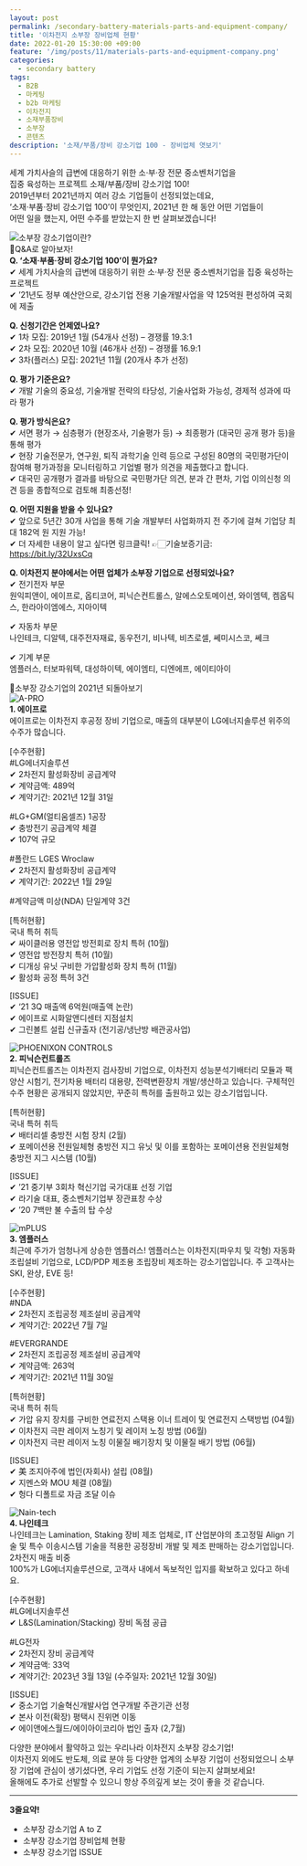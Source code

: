 ```yaml
---
layout: post
permalink: /secondary-battery-materials-parts-and-equipment-company/
title: '이차전지 소부장 장비업체 현황'
date: 2022-01-20 15:30:00 +09:00
feature: '/img/posts/11/materials-parts-and-equipment-company.png'
categories:
  - secondary battery
tags:
  - B2B
  - 마케팅
  - b2b 마케팅
  - 이차전지
  - 소재부품장비
  - 소부장
  - 콘텐츠
description: '소재/부품/장비 강소기업 100 - 장비업체 엿보기'   
---
```

세계 가치사슬의 급변에 대응하기 위한 소·부·장 전문 중소벤처기업을    
집중 육성하는 프로젝트 소재/부품/장비 강소기업 100!    
2019년부터 2021년까지 여러 강소 기업들이 선정되었는데요,    
‘소재·부품·장비 강소기업 100’이 무엇인지, 2021년 한 해 동안 어떤 기업들이   
어떤 일을 했는지, 어떤 수주를 받았는지 한 번 살펴보겠습니다!   

![소부장 강소기업이란?](/img/posts/11/findout-materials-parts-and-equipment-company.png)   
🤔Q&A로 알아보자!   
**Q. ‘소재·부품·장비 강소기업 100’이 뭔가요?**   
✔ 세계 가치사슬의 급변에 대응하기 위한 소·부·장 전문 중소벤처기업을 집중 육성하는 프로젝트   
✔ ’21년도 정부 예산안으로, 강소기업 전용 기술개발사업을 약 125억원 편성하여 국회에 제출   

**Q. 신청기간은 언제였나요?**   
✔ 1차 모집: 2019년 1월 (54개사 선정) – 경쟁률 19.3:1   
✔ 2차 모집: 2020년 10월 (46개사 선정) – 경쟁률 16.9:1   
✔ 3차(플러스) 모집: 2021년 11월 (20개사 추가 선정)   

**Q. 평가 기준은요?**   
✔ 개발 기술의 중요성, 기술개발 전략의 타당성, 기술사업화 가능성, 경제적 성과에 따라 평가    

**Q. 평가 방식은요?**   
✔ 서면 평가 → 심층평가 (현장조사, 기술평가 등) → 최종평가 (대국민 공개 평가 등)을 통해 평가   
✔ 현장 기술전문가, 연구원, 퇴직 과학기술 인력 등으로 구성된 80명의 국민평가단이 참여해 평가과정을 모니터링하고 기업별 평가 의견을 제출했다고 합니다.   
✔ 대국민 공개평가 결과를 바탕으로 국민평가단 의견, 분과 간 편차, 기업 이의신청 의견 등을 종합적으로 검토해 최종선정!   

**Q. 어떤 지원을 받을 수 있나요?**   
✔ 앞으로 5년간 30개 사업을 통해 기술 개발부터 사업화까지 전 주기에 걸쳐 기업당 최대 182억 원 지원 가능!   
✔ 더 자세한 내용이 알고 싶다면 링크클릭! 👉🏻기술보증기금: https://bit.ly/32UxsCq    

**Q. 이차전지 분야에서는 어떤 업체가 소부장 기업으로 선정되었나요?**   
✔ 전기전자 부문   
원익피앤이, 에이프로, 옵티코어, 피닉슨컨트롤스, 알에스오토메이션, 와이엠텍, 켐옵틱스, 한라아이엠에스, 지아이텍   

✔ 자동차 부문   
나인테크, 디알텍, 대주전자재료, 동우전기, 비나텍, 비츠로셀, 쎄미시스코, 쎄크   

✔ 기계 부문   
엠플러스, 터보파워텍, 대성하이텍, 에이엠티, 디엔에프, 에이티아이   

🐾소부장 강소기업의 2021년 되돌아보기   
![A-PRO](/img/posts/11/a-pro-logo.jpg)   
**1. 에이프로**   
에이프로는 이차전지 후공정 장비 기업으로, 매출의 대부분이 LG에너지솔루션 위주의 수주가 많습니다.   

[수주현황]   
#LG에너지솔루션    
✔ 2차전지 활성화장비 공급계약   
✔ 계약금액: 489억   
✔ 계약기간: 2021년 12월 31일   

#LG+GM(얼티움셀즈) 1공장   
✔ 충방전기 공급계약 체결   
✔ 107억 규모   

#폴란드 LGES Wroclaw   
✔ 2차전지 활성화장비 공급계약   
✔ 계약기간: 2022년 1월 29일   

#계약금액 미상(NDA) 단일계약 3건   

[특허현황]   
국내 특허 취득   
✔ 싸이클러용 영전압 방전회로 장치 특허 (10월)   
✔ 영전압 방전장치 특허 (10월)   
✔ 디개싱 유닛 구비한 가압활성화 장치 특허 (11월)   
✔ 활성화 공정 특허 3건   

[ISSUE]   
✔ ‘21 3Q 매출액 6억원(매출액 논란)   
✔ 에이프로 시화알앤디센터 지점설치   
✔ 그린볼트 설립 신규출자 (전기공/냉난방 배관공사업)   

![PHOENIXON CONTROLS](/img/posts/11/phoenixon-controls-logo.png)   
**2. 피닉슨컨트롤즈**   
피닉슨컨트롤즈는 이차전지 검사장비 기업으로, 이차전지 성능분석기배터리 모듈과 팩 양산 시험기, 전기차용 배터리 대용량, 전력변환장치 개발/생산하고 있습니다. 구체적인 수주 현황은 공개되지 않았지만, 꾸준히 특허를 출원하고 있는 강소기업입니다.   

[특허현황]   
국내 특허 취득   
✔ 배터리셀 충방전 시험 장치 (2월)   
✔ 포메이션용 전원일체형 충방전 지그 유닛 및 이를 포함하는 포메이션용 전원일체형 충방전 지그 시스템 (10월)   

[ISSUE]   
✔ ’21 중기부 3회차 혁신기업 국가대표 선정 기업   
✔ 라기술 대표, 중소벤처기업부 장관표창 수상   
✔ ’20 7백만 불 수출의 탑 수상   

![mPLUS](/img/posts/11/mPLUS-logo.png)   
**3. 엠플러스**   
최근에 주가가 엄청나게 상승한 엠플러스! 엠플러스는 이차전지(파우치 및 각형) 자동화 조립설비 기업으로, LCD/PDP 제조용 조립장비 제조하는 강소기업입니다. 주 고객사는 SKI, 완샹, EVE 등!   

[수주현황]   
#NDA   
✔ 2차전지 조립공정 제조설비 공급계약    
✔ 계약기간: 2022년 7월 7일   

#EVERGRANDE   
✔ 2차전지 조립공정 제조설비 공급계약   
✔ 계약금액: 263억   
✔ 계약기간: 2021년 11월 30일   

[특허현황]    
국내 특허 취득   
✔ 가압 유지 장치를 구비한 연료전지 스택용 이너 트레이 및 연료전지 스택방법 (04월)   
✔ 이차전지 극판 레이저 노칭기 및 레이저 노칭 방법 (06월)   
✔ 이차전지 극판 레이저 노칭 이물질 배기장치 및 이물질 배기 방법 (06월)   

[ISSUE]   
✔ 美 조지아주에 법인(자회사) 설립 (08월)   
✔ 지멘스와 MOU 체결 (08월)   
✔ 헝다 디폴트로 자금 조달 이슈   

![Nain-tech](/img/posts/11/Nain-tech-logo.png)   
**4. 나인테크**   
나인테크는 Lamination, Staking 장비 제조 업체로, IT 산업분야의 초고정밀 Align 기술 및 특수 이송시스템 기술을 적용한 공정장비 개발 및 제조 판매하는 강소기업입니다. 2차전지 매출 비중   
100%가 LG에너지솔루션으로, 고객사 내에서 독보적인 입지를 확보하고 있다고 하네요.   

[수주현황]   
#LG에너지솔루션   
✔ L&S(Lamination/Stacking) 장비 독점 공급   

#LG전자   
✔ 2차전지 장비 공급계약   
✔ 계약금액: 33억   
✔ 계약기간: 2023년 3월 13일 (수주일자: 2021년 12월 30일)   

[ISSUE]     
✔ 중소기업 기술혁신개발사업 연구개발 주관기관 선정   
✔ 본사 이전(확장) 평택시 진위면 이동   
✔ 에이앤에스월드/에이아이코리아 법인 출자 (2,7월)   

다양한 분야에서 활약하고 있는 우리나라 이차전지 소부장 강소기업!   
이차전지 외에도 반도체, 의료 분야 등 다양한 업계의 소부장 기업이 선정되었으니 소부장 기업에 관심이 생기셨다면, 우리 기업도 선정 기준이 되는지 살펴보세요!   
올해에도 추가로 선발할 수 있으니 항상 주의깊게 보는 것이 좋을 것 같습니다.   

--------------------------------------------------------   

**3줄요약!**   
+ 소부장 강소기업 A to Z   
+ 소부장 강소기업 장비업체 현황   
+ 소부장 강소기업 ISSUE   

